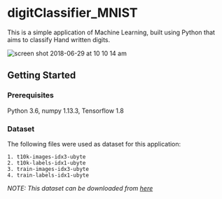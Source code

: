 # digitClassifier_MNIST
This is a simple application of Machine Learning, built using Python that aims to classify Hand written digits.

![screen shot 2018-06-29 at 10 10 14 am](https://user-images.githubusercontent.com/13464773/42073507-d5d7e474-7b84-11e8-99e6-806f21ca3831.png)

## Getting Started

### Prerequisites

Python 3.6, numpy 1.13.3, Tensorflow 1.8

### Dataset

The following files were used as dataset for this application:
    
    1. t10k-images-idx3-ubyte
    2. t10k-labels-idx1-ubyte
    3. train-images-idx3-ubyte
    4. train-labels-idx1-ubyte

 *NOTE: This dataset can be downloaded from [here](http://yann.lecun.com/exdb/mnist/)*
